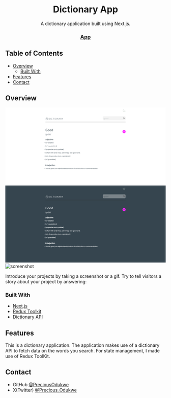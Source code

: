 <!-- Please update value in the {}  -->

<h1 align="center">Dictionary App</h1>

<div align="center">
   A dictionary application built using Next.js.
</div>

<div align="center">
  <h3>
    <a href="https://precious-odukwe-dictionary-app.netlify.app">
      App
    </a>
</div>

<!-- TABLE OF CONTENTS -->

## Table of Contents

- [Overview](#overview)
  - [Built With](#built-with)
- [Features](#features)
- [Contact](#contact)

<!-- OVERVIEW -->

## Overview

![screenshot](./public/desktop-view.png)
![screenshot](./public/desktop-view-dark-mode.png)
![screenshot](mobile.jpg)

Introduce your projects by taking a screenshot or a gif. Try to tell visitors a story about your project by answering:

### Built With

<!-- This section should list any major frameworks that you built your project using. Here are a few examples.-->

- [Next.js](https://nextjs.org/)
- [Redux Toolkit](https://redux-toolkit.js.org/)
- [Dictionary API](https://dictionaryapi.dev/)

## Features

<!-- List the features of your application or follow the template. Don't share the figma file here :) -->

This is a dictionary application. 
The application makes use of a dictionary API to fetch data on the words you search. 
For state management, I made use of Redux ToolKit.


## Contact

- GitHub [@PreciousOdukwe](https://github.com/precious654)
- X(Twitter) [@Precious_Odukwe](https://twitter.com/precious_odukwe)
